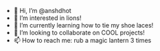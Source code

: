 - 👋 Hi, I’m @anshdhot
- 👀 I’m interested in lions!
- 🌱 I’m currently learning how to tie my shoe laces!
- 💞️ I’m looking to collaborate on COOL projects!
- 📫 How to reach me: rub a magic lantern 3 times 

<!---
anshdhot/anshdhot is a ✨ special ✨ repository because its `README.md` (this file) appears on your GitHub profile.
You can click the Preview link to take a look at your changes.
--->
